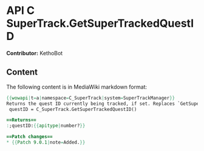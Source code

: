 # API C SuperTrack.GetSuperTrackedQuestID

**Contributor:** KethoBot

## Content

The following content is in MediaWiki markdown format:

```mediawiki
{{wowapi|t=a|namespace=C_SuperTrack|system=SuperTrackManager}}
Returns the quest ID currently being tracked, if set. Replaces `GetSuperTrackedQuestID`.
 questID = C_SuperTrack.GetSuperTrackedQuestID()

==Returns==
:;questID:{{apitype|number?}}

==Patch changes==
* {{Patch 9.0.1|note=Added.}}
```